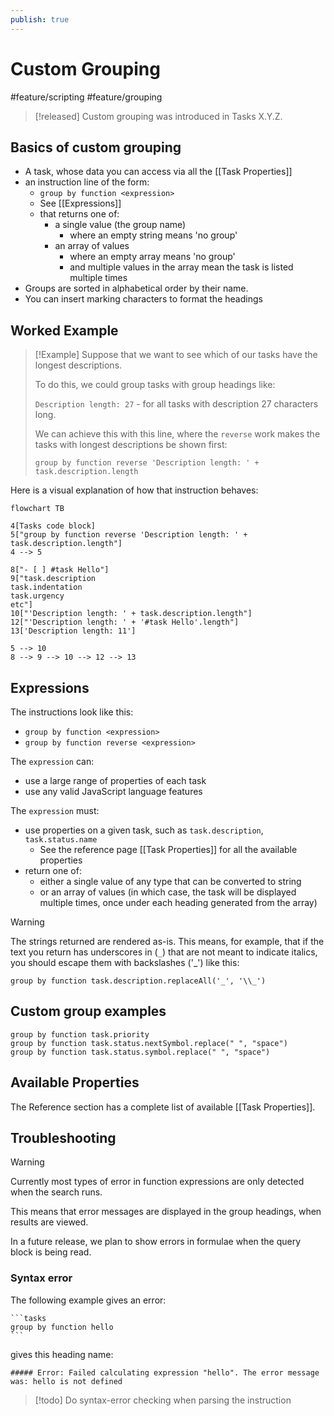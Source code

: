 ```yaml
---
publish: true
---
```


# Custom Grouping

<span class="related-pages">#feature/scripting #feature/grouping</span>

> [!released]
> Custom grouping was introduced in Tasks X.Y.Z.

## Basics of custom grouping

- A task, whose data you can access via all the [[Task Properties]]
- an instruction line of the form:
  - `group by function <expression>`
  - See [[Expressions]]
  - that returns one of:
    - a single value (the group name)
      - where an empty string means 'no group'
    - an array of values
      - where an empty array means 'no group'
      - and multiple values in the array mean the task is listed multiple times
- Groups are sorted in alphabetical order by their name.
- You can insert marking characters to format the headings

## Worked Example

> [!Example]
> Suppose that we want to see which of our tasks have the longest descriptions.
>
> To do this, we could group tasks with group headings like:
>
> `Description length: 27` - for all tasks with description 27 characters long.
>
> We can achieve this with this line, where the `reverse` work makes the tasks with longest descriptions be shown first:
>
> `group by function reverse 'Description length: ' + task.description.length`

Here is a visual explanation of how that instruction behaves:

```mermaid
flowchart TB

4[Tasks code block]
5["group by function reverse 'Description length: ' + task.description.length"]
4 --> 5

8["- [ ] #task Hello"]
9["task.description
task.indentation
task.urgency
etc"]
10["'Description length: ' + task.description.length"]
12["'Description length: ' + '#task Hello'.length"]
13['Description length: 11']

5 --> 10
8 --> 9 --> 10 --> 12 --> 13
```

## Expressions

The instructions look like this:

- `group by function <expression>`
- `group by function reverse <expression>`

The `expression` can:

- use a large range of properties of each task
- use any valid JavaScript language features

The `expression` must:

- use properties on a given task, such as `task.description`, `task.status.name`
  - See the reference page [[Task Properties]] for all the available properties
- return one of:
  - either a single value of any type that can be converted to string
  - or an array of values (in which case, the task will be displayed multiple times, once under each heading generated from the array)

> [!warning]
> The strings returned are rendered as-is. This means, for example, that if the text you return has underscores in (`_`) that are not meant to indicate italics, you should escape them with backslashes ('\_') like this:
>
> ```text
> group by function task.description.replaceAll('_', '\\_')
>```

## Custom group examples

```text
group by function task.priority
group by function task.status.nextSymbol.replace(" ", "space")
group by function task.status.symbol.replace(" ", "space")
```

<!--
Using task.path, so not yet reading for public visibility:
```text
group by function task.path.replace("some/prefix/", "")
group by function reverse task.path.startsWith("journal/") ? "journal/" : task.path
group by function task.path.startsWith("journal/") ? "journal/" : task.path
```
-->

## Available Properties

The Reference section has a complete list of available [[Task Properties]].

## Troubleshooting

> [!Warning]
> Currently most types of error in function expressions are only detected when the search runs.
>
> This means that error messages are displayed in the group headings, when results are viewed.
>
> In a future release, we plan to show errors in formulae when the query block is being read.

### Syntax error

The following example gives an error:

````text
```tasks
group by function hello
```
````

gives this heading name:

```text
##### Error: Failed calculating expression "hello". The error message was: hello is not defined
```

> [!todo]
> Do syntax-error checking when parsing the instruction
